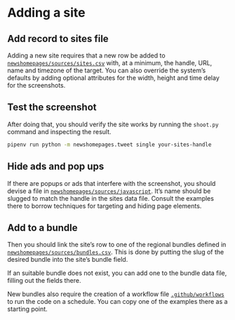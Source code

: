 ```{include} _templates/nav.html
```

# Adding a site

## Add record to sites file

Adding a new site requires that a new row be added to [`newshomepages/sources/sites.csv`](https://github.com/palewire/news-homepages/blob/main/newshomepages/sources/sites.csv) with, at a minimum, the handle, URL, name and timezone of the target. You can also override the system’s defaults by adding optional attributes for the width, height and time delay for the screenshots.

## Test the screenshot

After doing that, you should verify the site works by running the `shoot.py` command and inspecting the result.

```bash
pipenv run python -m newshomepages.tweet single your-sites-handle
```

## Hide ads and pop ups

If there are popups or ads that interfere with the screenshot, you should devise a file in [`newshomepages/sources/javascript`](https://github.com/palewire/news-homepages/tree/main/newshomepages/sources/javascript). It’s name should be slugged to match the handle in the sites data file. Consult the examples there to borrow techniques for targeting and hiding page elements.

## Add to a bundle

Then you should link the site’s row to one of the regional bundles defined in [`newshomepages/sources/bundles.csv`](https://github.com/palewire/news-homepages/blob/main/newshomepages/sources/bundles.csv). This is done by putting the slug of the desired bundle into the site’s bundle field.

If an suitable bundle does not exist, you can add one to the bundle data file, filling out the fields there.

New bundles also require the creation of a workflow file [`.github/workflows`](https://github.com/palewire/news-homepages/tree/main/.github/workflows) to run the code on a schedule. You can copy one of the examples there as a starting point.
